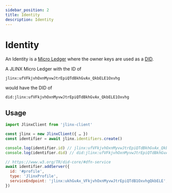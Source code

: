 ```yaml
---
sidebar_position: 2
title: Identity
description: Identity
---
```


# Identity

An Identity is a [Micro Ledger](/docs/micro-ledgers) where the owner keys are used as a [DID](https://www.w3.org/TR/did-core/).

A JLINX Micro Ledger with the ID of 

`jlinx:ufVFkjvhOxnMyvwJtrEpiQTdBkhGvAx_QkbELE1Oxvhg`

would have the DID of

`did:jlinx:ufVFkjvhOxnMyvwJtrEpiQTdBkhGvAx_QkbELE1Oxvhg`


## Usage

```js
import JlinxClient from 'jlinx-client'

const jlinx = new JlinxClient({ … })
const identifier = await jlinx.identifiers.create()

console.log(identifier.id) // jlinx:ufVFkjvhOxnMyvwJtrEpiQTdBkhGvAx_QkbELE1Oxvhg
console.log(identifier.did) // did:jlinx:ufVFkjvhOxnMyvwJtrEpiQTdBkhGvAx_QkbELE1Oxvhg

// https://www.w3.org/TR/did-core/#dfn-service
await identifier.addServer({ 
  id: '#profile',
  type: 'JlinxProfile',
  serviceEndpoint: 'jlinx:ukhGvAx_VFkjvhOxnMyvwJtrEpiQTdB1OxvhgQkbELE',
})
```
